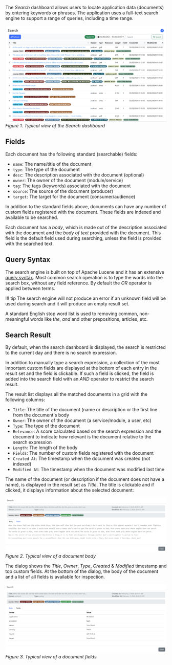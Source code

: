 The _Search_ dashboard allows users to locate application data (documents) by entering keywords or phrases. The application uses a full-text search engine to support a range of queries, including a time range. 

![Search Dashboard](images/search_dashboard.png)
_Figure 1. Typical view of the Search dashboard_

## Fields

Each document has the following standard (searchable) fields:
* `name`: The name/title of the document
* `type`: The type of the document
* `desc`: The description associated with the document (optional)
* `owner`: The owner of the document (module/service)
* `tag`: The tags (keywords) associated with the document
* `source`: The source of the document (producer)
* `target`: The target for the document (consumer/audience)

In addition to the standard fields above, documents can have any number of custom fields registered with the document. These fields are indexed and available to be searched.

Each document has a _body_, which is made out of the description associated with the document and the _body of text_ provided with the document. This field is the default field used during searching, unless the field is provided with the searched text.

## Query Syntax

The search engine is built on top of Apache Lucene and it has an extensive [query syntax](https://lucene.apache.org/core/9_9_2/queryparser/org/apache/lucene/queryparser/classic/package-summary.html#package.description). Most common search operation is to type the words into the search box, without any field reference. By default the _OR_ operator is applied between terms. 

!!! tip
The search engine will not produce an error if an unknown field will be used during search and it will produce an empty result set. 

A standard English stop word list is used to removing common, non-meaningful words like _the_, _and_ and other prepositions, articles, etc. 

## Search Result

By default, when the search dashboard is displayed, the search is restricted to the current day and there is no search expression. 

In addition to manually type a search expression, a collection of the most important custom fields are displayed at the bottom of each entry in the result set and the field is clickable. If such a field is clicked, the field is added into the search field with an _AND_ operator to restrict the search result.

The result list displays all the matched documents in a grid with the following columns:

* `Title`: The title of the document (name or description or the first line from the document's body
* `Owner`: The owner of the document (a service/module, a user, etc)
* `Type`: The type of the document
* `Relevance`: A score calculated based on the search expression and the document to indicate how relevant is the document relative to the search expression
* `Length`: The length of the body
* `Fields`: The number of custom fields registered with the document
* `Created At`: The timestamp when the document was created (not indexed)
* `Modified At`: The timestamp when the document was modified last time

The name of the document (or description if the document does not have a name), is displayed in the result set as _Title_. The title is clickable and if clicked, it displays information about the selected document:

![Document Body](images/search_view_body.png)
_Figure 2. Typical view of a document body_

The dialog shows the _Title_, _Owner_, _Type_, _Created_ & _Modified_ timestamp and top custom fields. At the bottom of the dialog, the body of the document and a list of all fields is available for inspection.

![Document Body](images/search_view_fields.png)
_Figure 3. Typical view of a document fields_

